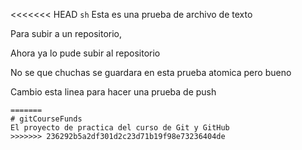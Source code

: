 <<<<<<< HEAD
```sh```
Esta es una prueba de archivo de texto 

Para subir a un repositorio, 

Ahora ya lo pude subir al repositorio

No se que chuchas se guardara en esta prueba atomica pero bueno

Cambio esta linea para hacer una prueba de push


```
=======
# gitCourseFunds
El proyecto de practica del curso de Git y GitHub
>>>>>>> 236292b5a2df301d2c23d71b19f98e73236404de
